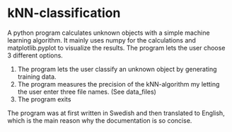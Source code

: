 # kNN-classification

A python program calculates unknown objects with a simple machine learning algorithm. It mainly uses numpy for the calculations and matplotlib.pyplot to visualize the results.
The program lets the user choose 3 different options.

1. The program lets the user classify an unknown object by generating training data.
2. The program measures the precision of the kNN-algorithm my letting the user enter three file names. (See data_files)
3. The program exits

The program was at first written in Swedish and then translated to English, which is the main reason why the documentation is so concise.
